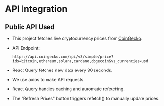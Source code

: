 # API Integration

## Public API Used

- This project fetches live cryptocurrency prices from [CoinGecko](https://www.coingecko.com/).
- API Endpoint:

  ```url
  https://api.coingecko.com/api/v3/simple/price?ids=bitcoin,ethereum,solana,cardano,dogecoin&vs_currencies=usd

  ```

- React Query fetches new data every 30 seconds.
- We use axios to make API requests.
- React Query handles caching and automatic refetching.
- The "Refresh Prices" button triggers refetch() to manually update prices.
